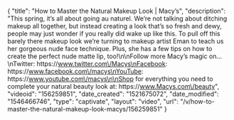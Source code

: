 {
    "title": "How to Master the Natural Makeup Look | Macy’s",
    "description": "This spring, it’s all about going au naturel. We’re not talking about ditching makeup all together, but instead creating a look that’s so fresh and dewy, people may just wonder if you really did wake up like this. To pull off this barely there makeup look we’re turning to makeup artist Eman to teach us her gorgeous nude face technique. Plus, she has a few tips on how to create the perfect nude matte lip, too!\n\nFollow more Macy’s magic on…\nTwitter: https:\/\/www.twitter.com\/Macys\nFacebook: https:\/\/www.facebook.com\/macys\nYouTube: https:\/\/www.youtube.com\/macys\n\nShop for everything you need to complete your natural beauty look at: https:\/\/www.Macys.com\/beauty",
    "videoid": "156259851",
    "date_created": "1521675072",
    "date_modified": "1546466746",
    "type": "captivate",
    "layout": "video",
    "url": "\/v\/how-to-master-the-natural-makeup-look-macys\/156259851"
}